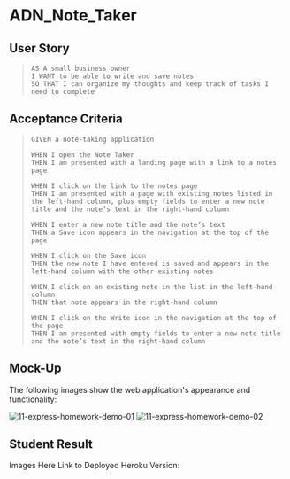 # ADN_Note_Taker

## User Story
> `AS A small business owner`  
> `I WANT to be able to write and save notes`  
> `SO THAT I can organize my thoughts and keep track of tasks I need to complete`

## Acceptance Criteria
> `GIVEN a note-taking application`
> 
> `WHEN I open the Note Taker`  
> `THEN I am presented with a landing page with a link to a notes page`
> 
> `WHEN I click on the link to the notes page`  
> `THEN I am presented with a page with existing notes listed in the left-hand column, plus empty fields to enter a new note title and the note’s text in the right-hand column`
> 
> `WHEN I enter a new note title and the note’s text`  
> `THEN a Save icon appears in the navigation at the top of the page`
> 
> `WHEN I click on the Save icon`  
> `THEN the new note I have entered is saved and appears in the left-hand column with the other existing notes`
> 
> `WHEN I click on an existing note in the list in the left-hand column`  
> `THEN that note appears in the right-hand column`
> 
> `WHEN I click on the Write icon in the navigation at the top of the page`  
> `THEN I am presented with empty fields to enter a new note title and the note’s text in the right-hand column`

## Mock-Up
The following images show the web application's appearance and functionality:  
  
![11-express-homework-demo-01](https://github.com/nava003/ADN_Note_Taker/assets/32070635/23d7cea0-8b6a-4cd4-a69a-b9b4b1f61b61)
![11-express-homework-demo-02](https://github.com/nava003/ADN_Note_Taker/assets/32070635/ab6021fe-75cb-45c2-949d-10c373488a30)

## Student Result
Images Here
Link to Deployed Heroku Version: 
